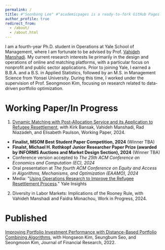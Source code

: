 ```yaml
---
permalink: /
title: #"Soonbong Lee" #"academicpages is a ready-to-fork GitHub Pages template for academic personal websites"
author_profile: true
redirect_from: 
  - /about/
  - /about.html
---
```


I am a fourth-year Ph.D. student in Operations at Yale School of Management, where I am fortunate to be advised by Prof. [Vahideh Manshadi](https://vahideh-manshadi.com/). My current research interests lie primarily in the design and operations of online and matching platforms, with a particular focus on nonprofit and public sector applications. Prior to joining Yale, I earned a B.B.A. and a B.S. in Applied Statistics, followed by an M.S. in Management Science from Yonsei University. During this time, I worked under the supervision of Prof. Seongmoon Kim, focusing on research related to data-driven portfolio optimization.



Working Paper/In Progress
======
1. [Dynamic Matching with Post-Allocation Service and its Application to Refugee Resettlement](https://papers.ssrn.com/sol3/papers.cfm?abstract_id=4748762), with Kirk Bansak, Vahideh Manshadi, Rad Niazadeh, and Elisabeth Paulson, Working Paper, 2024.
- **Finalist, MSOM Best Student Paper Competition, 2024** (Winner TBA)
- **Finalst, Michael H. Rothkopf Junior Researcher Paper Prize (awarded by INFORMS Auctions and Market Design Section), 2024** (Winner TBA)
- Conference version accepted to *The 25th ACM Conference on Economics and Computation (EC), 2024*
- Oral presentation at *The fourth ACM Conference on Equity and Access in Algorithms, Mechanisms, and Optimization (EAAMO), 2024*
- Media: "[Using Operations Research to Improve the Refugee Resettlement Process](https://insights.som.yale.edu/insights/using-operations-research-to-improve-the-refugee-resettlement-process)." Yale Insights

2. Diversity in Labor Markets: Implications of the Rooney Rule, with Vahideh Manshadi and Faidra Monachou, Work in Progress, 2024.

Published
=====
[Improving Portfolio Investment Performance with Distance-Based Portfolio Combining Algorithms](https://onlinelibrary.wiley.com/doi/full/10.1111/jfir.12303), with Hongseon Kim, Seungbum Seo, and Seongmoon Kim, Journal of Financial Research, 2022.

